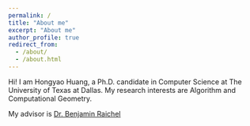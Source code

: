 ```yaml
---
permalink: /
title: "About me"
excerpt: "About me"
author_profile: true
redirect_from: 
  - /about/
  - /about.html
---
```


Hi! I am Hongyao Huang,  a Ph.D. candidate in Computer Science at The University of Texas at Dallas. My research interests are Algorithm and Computational Geometry.

My advisor is [Dr. Benjamin Raichel](https://personal.utdallas.edu/~benjamin.raichel/)
